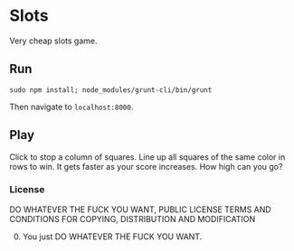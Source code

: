 # Slots

Very cheap slots game.


## Run

`sudo npm install; node_modules/grunt-cli/bin/grunt`

Then navigate to `localhost:8000`.

## Play

Click to stop a column of squares.
Line up all squares of the same color in rows to win.
It gets faster as your score increases. How high can you go?


### License

DO WHATEVER THE FUCK YOU WANT, PUBLIC LICENSE
TERMS AND CONDITIONS FOR COPYING, DISTRIBUTION AND MODIFICATION

0. You just DO WHATEVER THE FUCK YOU WANT.
